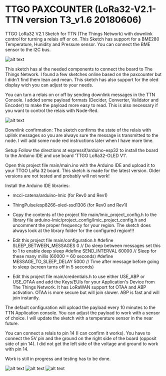 # TTGO PAXCOUNTER (LoRa32-V2.1-TTN version T3_v1.6 20180606)

TTGO LoRa32 V2.1 Sketch for TTN (The Things Network) with downlink control for turning a relais off or on. This Sketch has support for a BME280 Temperature, Hunidity and Pressure sensor. You can connect the BME sensor to the I2C bus.

![alt text](https://github.com/rwanrooy/TTGO-LoRa32-V2.1-TTN/blob/master/img/ttgo%20lora32%20board.png)

This sketch has al the needed components to connect the board to The Things Network. I found a few sketches online based on the paxcounter but I didn't find them lean and mean. This sketch has also support for the oled display wich you can adjust to your needs.

You can turn a relais on or off by sending downlink messages in the TTN Console. I added some payload formats (Decider, Converter, Validator and Encoder) to make the payload more easy to read. This is also necessary if you want to control the relais with Node-Red.

![alt text](https://github.com/rwanrooy/TTGO-PAXCOUNTER-LoRa32-V2.1-TTN/blob/master/img/node%20red%20workflow.png)

Downlink confirmation:
The sketch confirms the state of the relais with uplink messages so you are always sure the message is transmitted to the node. I will add some node red instructions later when I have more time.


Setup
Follow the directions at espressif/arduino-esp32 to install the board to the Arduino IDE and use board 'TTGO LoRa32-OLED V1'.

Open this project file main/main.ino with the Arduino IDE and upload it to your TTGO LoRa 32 board. This sketch is made for the latest version. Older versions are not tested and probably will not work!

Install the Arduino IDE libraries:
- mcci-catena/arduino-lmic (for Rev0 and Rev1)
- ThingPulse/esp8266-oled-ssd1306 (for Rev0 and Rev1)

- Copy the contents of the project file main/lmic_project_config.h to the library file arduino-lmic/project_config/lmic_project_config.h and uncomment the proper frequency for your region. The sketch does always look at the library folder for the configured region!!!

- Edit this project file main/configuration.h
  #define SLEEP_BETWEEN_MESSAGES  0           // Do sleep between messages set this to 1 to enable deep sleep
  #define SEND_INTERVAL           60000        // Sleep for these many millis (60000 = 60 seconds)
  #define MESSAGE_TO_SLEEP_DELAY  5000        // Time after message before going to sleep (screen turns off in 5 seconds)

- Edit this project file main/credentials.h to use either USE_ABP or USE_OTAA and add the Keys/EUIs for your Application's Device from The Things Network. It has LoRaWAN support fot OTAA and ABP activation. OTAA is more secure but will join slower. ABP is fast and will join instantly.

The default configuration will upload the payload every 10 minutes to the TTN Application console. You can adjust the payload to work with a sensor of choice. I will update the sketch with a temperature sensor in the near future.

You can connect a relais to pin 14 (I can confirm it works). You have to connect the 5V pin and the ground on the right side of the board (opposit side of pin 14). I did not get the left side of the voltage and ground to work with pin 14.


Work is still in progress and testing has to be done.

![alt text](https://github.com/rwanrooy/TTGO-LoRa32-V2.1-TTN/blob/master/img/pin%20schematic.png)
![alt text](https://github.com/rwanrooy/TTGO-LoRa32-V2.1-TTN/blob/master/img/board%20versions.png)
![alt text](https://github.com/rwanrooy/TTGO-LoRa32-V2.1-TTN/blob/master/img/pin%20schematic%20v1.5%20and%201.6.png)
